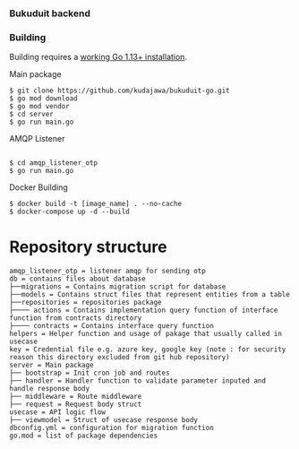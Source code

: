 ### Bukuduit backend

### Building

Building requires a
[working Go 1.13+ installation](http://golang.org/doc/install).

Main package
```
$ git clone https://github.com/kudajawa/bukuduit-go.git
$ go mod download
$ go mod vendor
$ cd server
$ go run main.go
```

AMQP Listener
```

$ cd amqp_listener_otp
$ go run main.go

```

Docker Building
```
$ docker build -t [image_name] . --no-cache
$ docker-compose up -d --build
```

# Repository structure
```
amqp_listener_otp = listener amqp for sending otp
db = contains files about database
├──migrations = Contains migration script for database
├──models = Contains struct files that represent entities from a table
├──repositories = repositories package
├──── actions = Contains implementation query function of interface function from contracts directory
├──── contracts = Contains interface query function
helpers = Helper function and usage of pakage that usually called in usecase
key = Credential file e.g. azure key, google key (note : for security reason this directory excluded from git hub repository)
server = Main package
├── bootstrap = Init cron job and routes
├── handler = Handler function to validate parameter inputed and handle response body
├── middleware = Route middleware
├── request = Request body struct
usecase = API logic flow
├── viewmodel = Struct of usecase response body
dbconfig.yml = configuration for migration function
go.mod = list of package dependencies
```